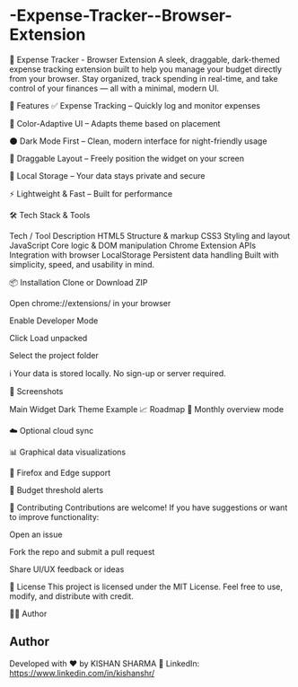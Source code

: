 # -Expense-Tracker--Browser-Extension
💸 Expense Tracker - Browser Extension
A sleek, draggable, dark-themed expense tracking extension built to help you manage your budget directly from your browser.
Stay organized, track spending in real-time, and take control of your finances — all with a minimal, modern UI.


🚀 Features
✅ Expense Tracking – Quickly log and monitor expenses

🎨 Color-Adaptive UI – Adapts theme based on placement

🌑 Dark Mode First – Clean, modern interface for night-friendly usage

🧲 Draggable Layout – Freely position the widget on your screen

🔐 Local Storage – Your data stays private and secure

⚡ Lightweight & Fast – Built for performance

🛠️ Tech Stack & Tools

Tech / Tool	Description
HTML5	Structure & markup
CSS3	Styling and layout
JavaScript	Core logic & DOM manipulation
Chrome Extension APIs	Integration with browser
LocalStorage	Persistent data handling
Built with simplicity, speed, and usability in mind.

📦 Installation
Clone or Download ZIP

Open chrome://extensions/ in your browser

Enable Developer Mode

Click Load unpacked

Select the project folder

ℹ️ Your data is stored locally. No sign-up or server required.

📸 Screenshots

Main Widget	Dark Theme Example
📈 Roadmap
🔄 Monthly overview mode

☁️ Optional cloud sync

📊 Graphical data visualizations

🧩 Firefox and Edge support

🔔 Budget threshold alerts

🤝 Contributing
Contributions are welcome!
If you have suggestions or want to improve functionality:

Open an issue

Fork the repo and submit a pull request

Share UI/UX feedback or ideas

📜 License
This project is licensed under the MIT License.
Feel free to use, modify, and distribute with credit.

👨‍💻 Author
## Author
Developed with ❤️ by KISHAN SHARMA
🔗 LinkedIn: https://www.linkedin.com/in/kishanshr/

